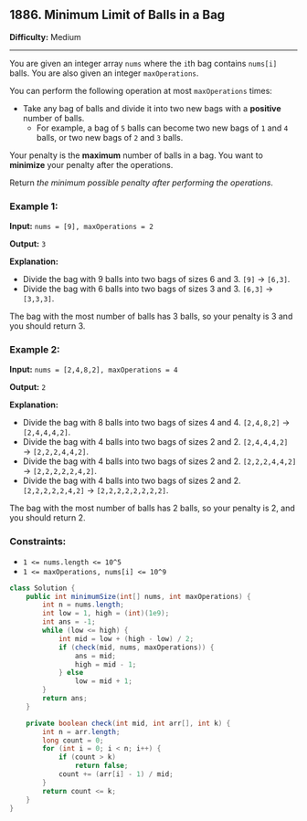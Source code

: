 ## 1886. Minimum Limit of Balls in a Bag

**Difficulty:** Medium

---

You are given an integer array `nums` where the `i`th bag contains `nums[i]` balls. You are also given an integer `maxOperations`.

You can perform the following operation at most `maxOperations` times:

- Take any bag of balls and divide it into two new bags with a **positive** number of balls.
    - For example, a bag of `5` balls can become two new bags of `1` and `4` balls, or two new bags of `2` and `3` balls.

Your penalty is the **maximum** number of balls in a bag. You want to **minimize** your penalty after the operations.

Return _the minimum possible penalty after performing the operations_.

### Example 1:

**Input:** `nums = [9], maxOperations = 2`

**Output:** `3`

**Explanation:**

- Divide the bag with 9 balls into two bags of sizes 6 and 3. `[9]` → `[6,3]`.
- Divide the bag with 6 balls into two bags of sizes 3 and 3. `[6,3]` → `[3,3,3]`.

The bag with the most number of balls has 3 balls, so your penalty is 3 and you should return 3.

### Example 2:

**Input:** `nums = [2,4,8,2], maxOperations = 4`

**Output:** `2`

**Explanation:**

- Divide the bag with 8 balls into two bags of sizes 4 and 4. `[2,4,8,2]` → `[2,4,4,4,2]`.
- Divide the bag with 4 balls into two bags of sizes 2 and 2. `[2,4,4,4,2]` → `[2,2,2,4,4,2]`.
- Divide the bag with 4 balls into two bags of sizes 2 and 2. `[2,2,2,4,4,2]` → `[2,2,2,2,2,4,2]`.
- Divide the bag with 4 balls into two bags of sizes 2 and 2. `[2,2,2,2,2,4,2]` → `[2,2,2,2,2,2,2,2]`.

The bag with the most number of balls has 2 balls, so your penalty is 2, and you should return 2.

### Constraints:

- `1 <= nums.length <= 10^5`
- `1 <= maxOperations, nums[i] <= 10^9`

```java
class Solution {
    public int minimumSize(int[] nums, int maxOperations) {
        int n = nums.length;
        int low = 1, high = (int)(1e9);
        int ans = -1;
        while (low <= high) {
            int mid = low + (high - low) / 2;
            if (check(mid, nums, maxOperations)) {
                ans = mid;
                high = mid - 1;
            } else
                low = mid + 1;
        }
        return ans;
    }

    private boolean check(int mid, int arr[], int k) {
        int n = arr.length;
        long count = 0;
        for (int i = 0; i < n; i++) {
            if (count > k)
                return false;
            count += (arr[i] - 1) / mid;
        }
        return count <= k;
    }
}
```
